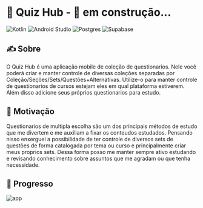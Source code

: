 # 🧠 Quiz Hub - 🚧 em construção...
![Kotlin](https://img.shields.io/badge/kotlin-%237F52FF.svg?style=for-the-badge&logo=kotlin&logoColor=white)
![Android Studio](https://img.shields.io/badge/android%20studio-346ac1?style=for-the-badge&logo=android%20studio&logoColor=white)
![Postgres](https://img.shields.io/badge/postgres-%23316192.svg?style=for-the-badge&logo=postgresql&logoColor=white)
![Supabase](https://img.shields.io/badge/Supabase-3ECF8E?style=for-the-badge&logo=supabase&logoColor=white)



## ✍️ Sobre
O Quiz Hub é uma aplicação mobile de coleção de questionarios. Nele você poderá criar e manter controle de diversas coleções separadas por Coleção/Seções/Sets/Questões+Alternativas. Utilize-o para manter controle de questionarios de cursos estejam eles em qual plataforma estiverem. Além disso adicione seus próprios questionarios para estudo.
## 💭 Motivação
Questionarios de multipla escolha são um dos principais métodos de estudo que me divertem e me auxiliam a fixar os conteudos estudados. Pensando nisso enxerguei a possibilidade de ter controle de diversos sets de questões de forma catalogada por tema ou curso e principalmente criar meus proprios sets. Dessa forma posso me manter sempre ativo estudando e revisando conhecimento sobre assuntos que me agradam ou que tenha necessidade.

## 🪫 Progresso
![app](https://media3.giphy.com/media/v1.Y2lkPTc5MGI3NjExeTlqNzFoa24zM3J1bnE2YjZ6NXFsajNuMXU0dWI2NGo1YnlhYTF6cSZlcD12MV9pbnRlcm5hbF9naWZfYnlfaWQmY3Q9Zw/szQovpuGumAuIncKtn/giphy.gif)

